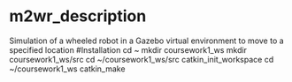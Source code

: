 # m2wr_description
Simulation of a wheeled robot in a Gazebo virtual environment to move to a specified location
#Installation
cd ~
mkdir coursework1_ws
mkdir coursework1_ws/src
cd ~/coursework1_ws/src
catkin_init_workspace
cd ~/coursework1_ws
catkin_make

